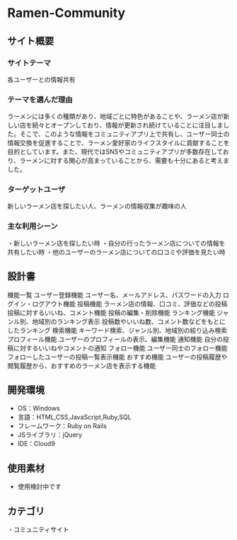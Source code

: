 # Ramen-Community

## サイト概要
### サイトテーマ
各ユーザーとの情報共有

### テーマを選んだ理由
ラーメンには多くの種類があり、地域ごとに特色があることや、ラーメン店が新しい店を続々とオープンしており、情報が更新され続けていることに注目しました。そこで、このような情報をコミュニティアプリ上で共有し、ユーザー同士の情報交換を促進することで、ラーメン愛好家のライフスタイルに貢献することを目的としています。また、現代ではSNSやコミュニティアプリが多数存在しており、ラーメンに対する関心が高まっていることから、需要も十分にあると考えました。

### ターゲットユーザ
新しいラーメン店を探したい人、ラーメンの情報収集が趣味の人

### 主な利用シーン
・新しいラーメン店を探したい時
・自分の行ったラーメン店についての情報を共有したい時
・他のユーザーのラーメン店についての口コミや評価を見たい時


## 設計書

機能一覧
ユーザー登録機能
ユーザー名、メールアドレス、パスワードの入力
ログイン・ログアウト機能
投稿機能
ラーメン店の情報、口コミ、評価などの投稿
投稿に対するいいね、コメント機能
投稿の編集・削除機能
ランキング機能
ジャンル別、地域別のランキング表示
投稿数やいいね数、コメント数などをもとにしたランキング
検索機能
キーワード検索、ジャンル別、地域別の絞り込み検索
プロフィール機能
ユーザーのプロフィールの表示、編集機能
通知機能
自分の投稿に対するいいねやコメントの通知
フォロー機能
ユーザー同士のフォロー機能
フォローしたユーザーの投稿一覧表示機能
おすすめ機能
ユーザーの投稿履歴や閲覧履歴から、おすすめのラーメン店を表示する機能

## 開発環境
- OS：Windows
- 言語：HTML,CSS,JavaScript,Ruby,SQL
- フレームワーク：Ruby on Rails
- JSライブラリ：jQuery
- IDE：Cloud9

## 使用素材
- 使用検討中です

## カテゴリ
・コミュニティサイト
